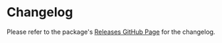 # Changelog

Please refer to the package's [Releases GitHub Page](https://github.com/realitycollective/com.realitytoolkit.metaplatform/releases) for the changelog.